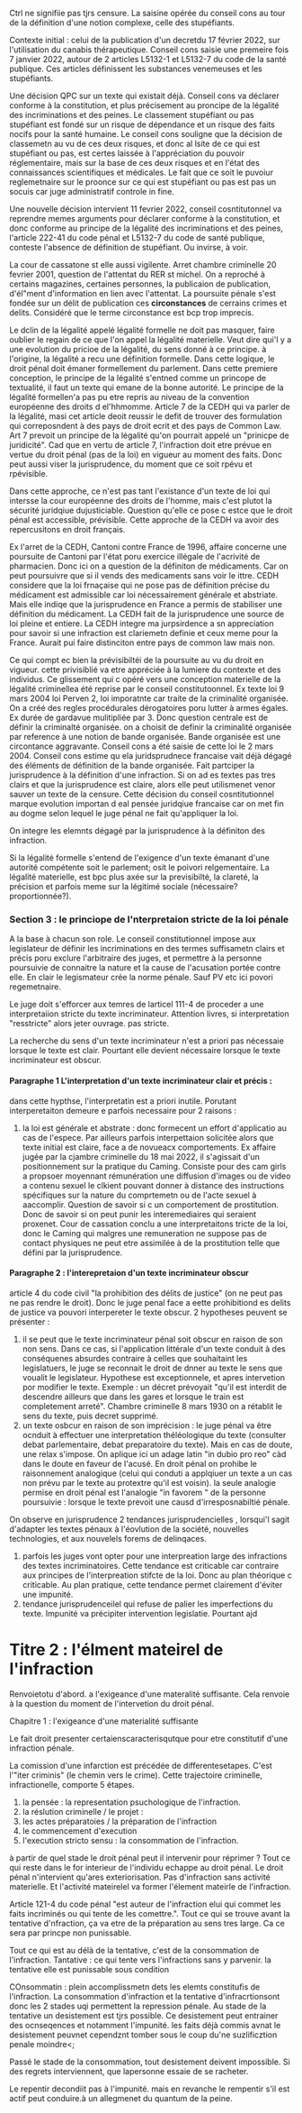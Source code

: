 Ctrl ne signifiie pas tjrs censure. La saisine opérée du conseil cons  au tour de la définition d'une notion complexe, celle des stupéfiants.

Contexte initial : celui de la publication d'un decretdu 17 février 2022, sur l'utilisation du canabis thérapeutique. Conseil cons saisie une premeire fois 7 janvier 2022, autour de 2 articles L5132-1 et L5132-7 du code de la santé publique. Ces articles définissent les substances venemeuses et les stupéfiants. 

Une décision QPC sur un texte qui existait déjà. Conseil cons va déclarer conforme à la constitution, et plus précisement au proncipe de la légalité des incriminations et des peines. Le classement stupéfiant ou pas stupéfiant est fondé sur un risque de dépendance et un risque des faits nocifs pour la santé humaine. Le conseil cons souligne que la décision de classemetn au vu de ces deux risques, et donc al lsite de ce qui est stupéfiant ou pas, est certes laissée à l'appréciation du pouvoir réglementaire, mais sur la base de ces deux risques et en l'état des connaissances scientifiques et médicales. Le fait que ce soit le puvoiur reglemetnaire sur le proonce sur ce qui est stupéfiant ou pas est pas un socuis car juge administratif controle in fine.

Une nouvelle décision intervient 11 fevrier 2022, conseil cosntitutonnel va reprendre memes arguments pour déclarer conforme à la constitution, et donc conforme au principe de la légalité des incriminations et des peines, l'article 222-41 du code pénal et L5132-7 du code de santé publique, conteste l'absence de définition de stupéfiant. Ou invirse, à voir.

La cour de cassatone st elle aussi vigilente. Arret chambre criminelle 20 fevrier 2001, question de l'attentat du RER st michel. On a reproché à certains magazines, certaines personnes, la publicaion de publication, d'él"ment d'information en lien avec l'attentat. La poursuite pénale s'est fondée sur un délit de publication ces **circonstances** de cerrains crimes et delits. Considéré que le terme circonstance est bcp trop imprecis.

Le dclin de la légalité appelé légalité formelle ne doit pas masquer, faire oublier le regain de ce que l'on appel la légalité materielle. Veut dire qui'l y a une evolution du pricioe de la légalité, du sens donné à ce principe. à l'origine, la légalité a recu une définition formelle. Dans cette logique, le droit pénal doit émaner formellement du parlement. Dans cette premiere conception, le principe de la légalité s'entned comme un princope de textualité, il faut un texte qui emane de la bonne autorité. Le principe de la légalité formellen'a pas pu etre repris au niveau de la convention européenne des droits d el'hhmomme. Article 7 de la CEDH qui va parler de la légalité, masi cet article deoit reussir le defit de trouver des formulation qui correposndent à des pays de droit ecrit et des pays de Common Law. Art 7 prevoit un principe de la légalité qu'on pourrait appelé un "prinicpe de juridicité". Cad que en vertu de article 7, l'infraction doit etre prévue en vertue du droit pénal (pas de la loi) en vigueur au moment des faits. Donc peut aussi viser la jurisprudence, du moment que ce soit rpévu et rpévisible. 

Dans cette approche, ce n'est pas tant l'existance d'un texte de loi qui intersse la cour européenne des droits de l'homme, mais c'est plutot la sécurité juridqiue dujusticiable. Question qu'elle ce pose c estce que le droit pénal est accessible, prévisible. Cette approche de la CEDH va avoir des repercusitons en droit français. 

Ex l'arret de la CEDH, Cantoni contre France de 1996, affaire concerne une poursuite de Cantoni par l'état poru exercice illégale de l'acrivité de pharmacien. Donc ici on a question de la définiton de médicaments. Car on peut poursuivre que si il vends des medicaments sans voir le ittre. CEDH considere que la loi frnaçaise qui ne pose pas de définition précise du médicament est admissible car loi nécessairement générale et abstriate. Mais elle indiqe que la jurisprudence en France a permis de stabiliser une définition du médicament. La CEDH fait de la jurisprudence une source de loi pleine et entiere. La  CEDH integre ma jurpsirdence a sn appreciation pour savoir si une infraction est clariemetn definie et ceux meme pour la France. Aurait pui faire distinciton entre pays de common law mais non. 

Ce qui compt ec bien la prévisibiltéi de la poursuite au vu du droit en vigueur. cette privisiblié va etre appréciée à la lumiere du contexte et des individus. Ce glissement qui c opéré vers une conception materielle de la légalité criminellea été reprise par le conseil constitutoonnel. Ex texte loi 9 mars 2004 loi Perven 2, loi imporatnte car traite de la criminalité organisée. On a créé des regles procédurales dérogatoires poru lutter à armes égales. Ex durée de gardavue mulitipliée par 3. Donc question centrale est de définir la criminalté organisée. on a choisit de definir la criminalité organisée par reference à une notion de bande organisée. Bande organisée est une circontance aggravante. Conseil cons a été saisie de cette loi le 2 mars 2004. Conseil cons estime qu ela juridsprudnece francaise vait déjà dégagé des éléments de définition de la bande organisée. Fait partciper la jurisprudence à la définition d'une infraction. Si on ad es textes pas tres clairs et que la jurisprudence est claire, alors elle peut utilismenet venor sauver un texte de la censure. Cette décision du conseil cosntitutionnel marque evolution importan d eal pensée juridqiue francaise car on met fin au dogme selon lequel le juge pénal ne fait qu'appliquer la loi. 

On integre les elemnts dégagé par la jurisprudence à la définiton des infraction. 

Si la légalité formelle s'entend de l'exigence d'un texte émanant d'une autorité compétente soit le parlement; osit le poivori relgementaire. La légalité materielle, est bpc plus axée sur la previsibilté, la clareté, la précision et parfois meme sur la légitimé sociale (nécessaire? proportionnée?).

### Section 3 : le princiope de l'nterpretaion stricte de la loi pénale
A la base à chacun son role. Le conseil constitutionnel impose aux legislateur de définir les incriminations en des termes suffisametn clairs et précis poru exclure l'arbitraire des juges, et permettre à la personne poursuivie de connaitre la nature et la cause de l'acusation portée contre elle. En clair le legismateur crée la norme pénale. Sauf PV etc ici povori regemetnaire. 

Le juge doit s'efforcer aux temres de larticel 111-4 de proceder a une interpretaiion stricte du texte incriminateur. Attention livres, si interpretation "resstricte" alors jeter ouvrage. pas stricte.

La recherche du sens d'un texte incriminateur n'est a priori pas nécessaie lorsque le texte est clair. Pourtant elle devient nécessaire lorsque le texte incriminateur est obscur. 

#### Paragraphe 1 L'interpretation d'un texte incriminateur clair et précis :

dans cette hypthse, l'interpretatin est a priori inutile. Porutant interperetaiton demeure e parfois necessaire pour 2 raisons :
1. la loi est générale et abstrate : donc formecent un effort d'applicatio au cas de l'espece. Par ailleurs parfois interpettaion solicitée alors que texte initial est claire, face a de novueacx comportements. Ex affaire jugée par la cjambre criminelle du 18 mai 2022, il s'agissait d'un positionnement sur la pratique du Caming. Consiste pour des cam girls a propsoer moyennant rémunération une diffusion d'images ou de video a contenu sexuel  le clkient pouvant donner à distance des instructions spécifiques sur la nature du comprtemetn ou de l'acte sexuel à aaccomplir. Question de savoir si c un comportement de prostitution.  Donc de savoir si on peut punir les interemediaires qui seraient proxenet. Cour de cassation conclu a une interpretaitons tricte de la loi, donc le Caming qui malgres une remuneration ne suppose pas de contact physiques ne peut etre assimilée à de la prostitution telle que défini par la jurisprudence. 

#### Paragraphe 2 : l'interepretaion d'un texte incriminateur obscur

 article 4 du code civil "la prohibition des délits de justice" (on ne peut pas ne pas rendre le droit). Donc le juge penal face a eette prohibitiond es delits de justice va pouvori interpereter le texte obscur. 2 hypotheses peuvent se présenter : 
 1. il se peut que le texte incriminateur pénal soit obscur en raison de son non sens. Dans ce cas, si l'application littérale d'un texte conduit à des conséquenes absurdes contraire à celles que souhaitaint les legislatuers, le juge se reconnait le droit de dnner au texte le sens que voualit le legislateur. Hypothese est exceptionnele, et apres intervetion por modifier le texte. Exemple : un décret prévoyait "qu'il est interdit de descendre ailleurs que dans les gares et lorsque le train est completement arreté". Chambre criminelle 8 mars 1930 on a rétablit le sens du texte, puis decret supprimé. 
 2. un texte osbcur en raison de son imprécision : le juge pénal va être ocnduit à effectuer une interpretation théléologique du texte (consulter debat parlementaire, debat preparatoire du texte). Mais en cas de doute, une relax s'impose. On aplique ici un adage latin "in dubio pro reo" càd dans le doute en faveur de l'acusé. En droit pénal on prohibe le raisonnement analogique (celui qui conduti a applqiuer un texte a un cas non prévu par le texte au protextre qu'il est voisin). la seule analogie permise en droit pénal est l'analogie "in favorem " de la personne poursuivie : lorsque le texte prevoit une causd d'irresposnabiltié pénale. 

On observe en jurisprudence 2 tendances jurisprudencielles , lorsqui'l sagit d'adapter les textes pénaux à l'éovlution de la société, nouvelles technologies, et aux nouvelels forems de delinqaces.
1. parfois les juges vont opter pour une interpreation large des infractions des textes incriminatoires. Cette tendance est criticable car contraire aux principes de l'interpreation stifcte de la loi. Donc au plan théorique c criticable. Au plan pratique, cette tendance permet clairement d'éviter une impunité.
2. tendance jurisprudenceilel qui refuse de palier les imperfections du texte. Impunité va précipiter intervention legislatie. Pourtant ajd 



# Titre 2 : l'élment mateirel de l'infraction

Renvoietotu d'abord. a l'exigeance d'une materalité suffisante. Cela renvoie à la question du moment de l'intervetion du droit pénal. 

Chapitre 1 : l'exigeance d'une materialité suffisante

Le fait droit presenter certaienscaracterisqutque pour etre constitutif d'une infraction pénale. 


La comission d'une infarction est précédée de differentesetapes. C'est l'"iter criminis" (le chemin vers le crime). Cette trajectoire criminelle, infractionelle, comporte 5 étapes. 
1. la pensée : la representation psuchologique de l'infraction. 
2. la réslution criminelle / le projet :
3. les actes préparatoies / la préparation de l'infraction
4. le commencement d'execution
5. l'execution stricto sensu : la consommation de l'infraction. 


à partir de quel stade le droit pénal peut il intervenir pour réprimer ? Tout ce qui reste dans le for interieur de l'individu echappe au droit pénal. Le droit pénal n'intervient qu'ares exteriorisation. Pas d'infraction sans activité materielle. Et l'activité mateirelel va former l'élement mateirle de l'infraction. 

Article 121-4 du code pénal "est auteur de l'infraction elui qui commet les faits incriminés ou qui tente de les comettre.". Tout ce qui se trouve avant la tentative d'nfraction, ça va etre de la préparation au sens tres large. Ca ce sera par princpe non punissable. 

Tout ce qui est au délà de la tentative, c'est de la consommation de l'infraction. Tantative : ce qui tente vers l'infractions sans y parvenir. la tentative elle est punissable sous condition 

COnsommatin : plein accomplissmetn dets les elemts constitufis de l'infraction. La consommation d'infraction et la tentative d'infracrtionsont donc les 2 stades uqi permettent la repression pénale. Au stade de la tentative un desistement est tjrs possible. Ce desistement peut entrainer des ocnseqences et notamment l'impunité. les faits déjà commis avnat le desistement peuvnet cependznt tomber sous le coup du'ne suzlificztion penale moindre<; 

Passé le stade de la consommation, tout desistement deivent impossible. Si des regrets interviennent, que lapersonne essaie de se racheter. 

Le repentir decondiit pas à l'impunité. mais en revanche le rempentir s'il est actif peut conduire.à un allegmenet du quantum de la peine. 
